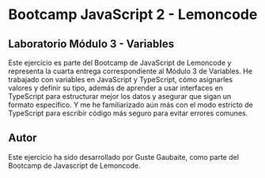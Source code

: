# Bootcamp JavaScript 2 - Lemoncode

## Laboratorio Módulo 3 - Variables

Este ejercicio es parte del Bootcamp de JavaScript de Lemoncode y representa la cuarta entrega correspondiente al Módulo 3 de Variables. He trabajado con variables en JavaScript y TypeScript, cómo asignarles valores y definir su tipo, además de aprender a usar interfaces en TypeScript para estructurar mejor los datos y asegurar que sigan un formato específico. Y me he familiarizado aún más con el modo estricto de TypeScript para escribir código más seguro para evitar errores comunes.

## Autor

Este ejercicio ha sido desarrollado por Guste Gaubaite, como parte del Bootcamp de Javascript de Lemoncode.

